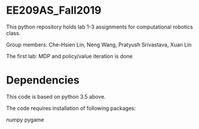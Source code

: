 # EE209AS_Fall2019

This python repository holds lab 1-3 assignments for computational robotics class.

Group members: Che-Hsien Lin, Neng Wang, Pratyush Srivastava, Xuan Lin 

The first lab: MDP and policy/value iteration is done

# Dependencies

This code is based on python 3.5 above. 

The code requires installation of following packages:

numpy
pygame

